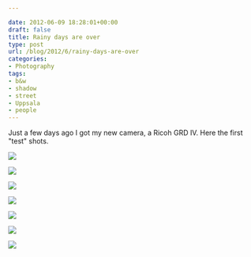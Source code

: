 ```yaml
---

date: 2012-06-09 18:28:01+00:00
draft: false
title: Rainy days are over
type: post
url: /blog/2012/6/rainy-days-are-over
categories:
- Photography
tags:
- b&w
- shadow
- street
- Uppsala
- people
---
```


Just a few days ago I got my new camera, a Ricoh GRD IV. Here the first "test" shots.


  
![](/images/2012-06-09-20126rainy-days-are-over/20120606-R0010049.jpg)

  


  
![](/images/2012-06-09-20126rainy-days-are-over/20120607-R0010074.jpg)

  


  
![](/images/2012-06-09-20126rainy-days-are-over/20120609-R0010130.jpg)

  


  
![](/images/2012-06-09-20126rainy-days-are-over/20120609-R0010145.jpg)

  


  
![](/images/2012-06-09-20126rainy-days-are-over/20120609-R0010166.jpg)

  


  
![](/images/2012-06-09-20126rainy-days-are-over/20120609-R0010176.jpg)

  


  
![](/images/2012-06-09-20126rainy-days-are-over/20120609-R0010183.jpg)

